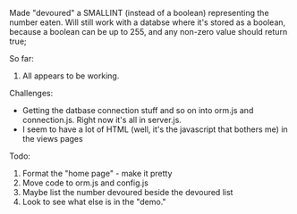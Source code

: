 

Made "devoured" a SMALLINT (instead of a boolean) representing the number eaten.  Will still work with a databse where it's stored as a boolean, because a boolean can be up to 255, and any non-zero value should return true;

So far:

1.   All appears to be working.

Challenges:
*   Getting the datbase connection stuff and so on into orm.js and connection.js.  Right now it's all in server.js.
*   I seem to have a lot of HTML (well, it's the javascript that bothers me) in the views pages

Todo:
1.  Format the "home page" - make it pretty
2.  Move code to orm.js and config.js
3.  Maybe list the number devoured beside the devoured list
4.  Look to see what else is in the "demo."
